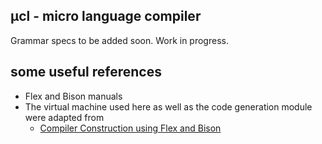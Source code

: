## μcl - micro language compiler

Grammar specs to be added soon. Work in progress.

## some useful references

- Flex and Bison manuals
- The virtual machine used here as well as the code generation module were adapted from
  * [Compiler Construction using Flex and Bison](http://research.microsoft.com/en-us/um/people/rgal/ar_language/external/compiler.pdf")
